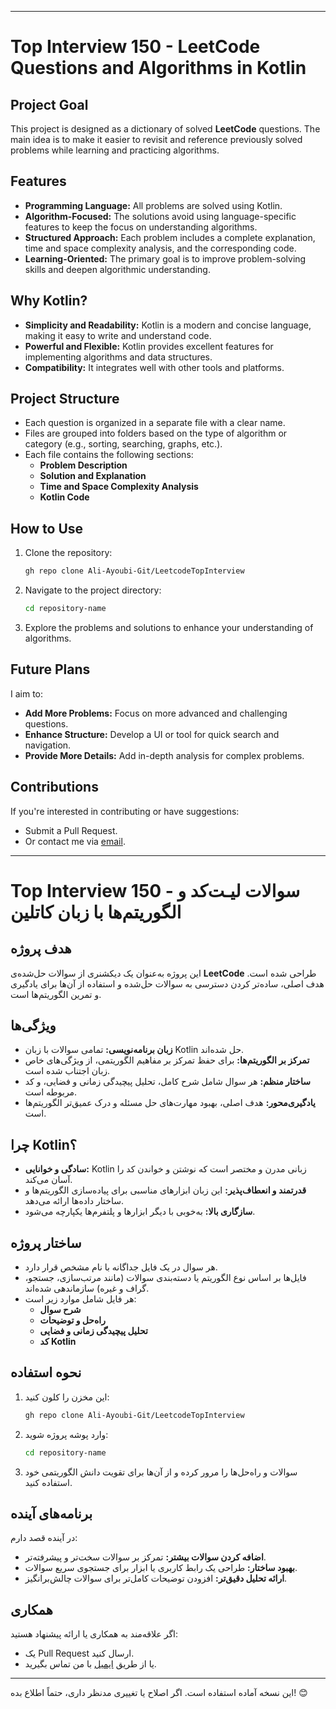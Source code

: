 

---

# **Top Interview 150 - LeetCode Questions and Algorithms in Kotlin**

## **Project Goal**
This project is designed as a dictionary of solved **LeetCode** questions. The main idea is to make it easier to revisit and reference previously solved problems while learning and practicing algorithms.

## **Features**
- **Programming Language:** All problems are solved using Kotlin.  
- **Algorithm-Focused:** The solutions avoid using language-specific features to keep the focus on understanding algorithms.  
- **Structured Approach:** Each problem includes a complete explanation, time and space complexity analysis, and the corresponding code.  
- **Learning-Oriented:** The primary goal is to improve problem-solving skills and deepen algorithmic understanding.

## **Why Kotlin?**
- **Simplicity and Readability:** Kotlin is a modern and concise language, making it easy to write and understand code.  
- **Powerful and Flexible:** Kotlin provides excellent features for implementing algorithms and data structures.  
- **Compatibility:** It integrates well with other tools and platforms.

## **Project Structure**
- Each question is organized in a separate file with a clear name.  
- Files are grouped into folders based on the type of algorithm or category (e.g., sorting, searching, graphs, etc.).  
- Each file contains the following sections:
  - **Problem Description**  
  - **Solution and Explanation**  
  - **Time and Space Complexity Analysis**  
  - **Kotlin Code**

## **How to Use**
1. Clone the repository:  
   ```bash
   gh repo clone Ali-Ayoubi-Git/LeetcodeTopInterview
   ```
2. Navigate to the project directory:  
   ```bash
   cd repository-name
   ```
3. Explore the problems and solutions to enhance your understanding of algorithms.

## **Future Plans**
I aim to:  
- **Add More Problems:** Focus on more advanced and challenging questions.  
- **Enhance Structure:** Develop a UI or tool for quick search and navigation.  
- **Provide More Details:** Add in-depth analysis for complex problems.

## **Contributions**
If you're interested in contributing or have suggestions:  
- Submit a Pull Request.  
- Or contact me via [email](mailto:your-email@example.com).

---

# **Top Interview 150 - سوالات لیـت‌کد و الگوریتم‌ها با زبان کاتلین**

## **هدف پروژه**
این پروژه به‌عنوان یک دیکشنری از سوالات حل‌شده‌ی **LeetCode** طراحی شده است. هدف اصلی، ساده‌تر کردن دسترسی به سوالات حل‌شده و استفاده از آن‌ها برای یادگیری و تمرین الگوریتم‌ها است.

## **ویژگی‌ها**
- **زبان برنامه‌نویسی:** تمامی سوالات با زبان Kotlin حل شده‌اند.  
- **تمرکز بر الگوریتم‌ها:** برای حفظ تمرکز بر مفاهیم الگوریتمی، از ویژگی‌های خاص زبان اجتناب شده است.  
- **ساختار منظم:** هر سوال شامل شرح کامل، تحلیل پیچیدگی زمانی و فضایی، و کد مربوطه است.  
- **یادگیری‌محور:** هدف اصلی، بهبود مهارت‌های حل مسئله و درک عمیق‌تر الگوریتم‌ها است.

## **چرا Kotlin؟**
- **سادگی و خوانایی:** Kotlin زبانی مدرن و مختصر است که نوشتن و خواندن کد را آسان می‌کند.  
- **قدرتمند و انعطاف‌پذیر:** این زبان ابزارهای مناسبی برای پیاده‌سازی الگوریتم‌ها و ساختار داده‌ها ارائه می‌دهد.  
- **سازگاری بالا:** به‌خوبی با دیگر ابزارها و پلتفرم‌ها یکپارچه می‌شود.

## **ساختار پروژه**
- هر سوال در یک فایل جداگانه با نام مشخص قرار دارد.  
- فایل‌ها بر اساس نوع الگوریتم یا دسته‌بندی سوالات (مانند مرتب‌سازی، جستجو، گراف و غیره) سازماندهی شده‌اند.  
- هر فایل شامل موارد زیر است:
  - **شرح سوال**  
  - **راه‌حل و توضیحات**  
  - **تحلیل پیچیدگی زمانی و فضایی**  
  - **کد Kotlin**

## **نحوه استفاده**
1. این مخزن را کلون کنید:  
   ```bash
   gh repo clone Ali-Ayoubi-Git/LeetcodeTopInterview
   ```
2. وارد پوشه پروژه شوید:  
   ```bash
   cd repository-name
   ```
3. سوالات و راه‌حل‌ها را مرور کرده و از آن‌ها برای تقویت دانش الگوریتمی خود استفاده کنید.

## **برنامه‌های آینده**
در آینده قصد دارم:  
- **اضافه کردن سوالات بیشتر:** تمرکز بر سوالات سخت‌تر و پیشرفته‌تر.  
- **بهبود ساختار:** طراحی یک رابط کاربری یا ابزار برای جستجوی سریع سوالات.  
- **ارائه تحلیل دقیق‌تر:** افزودن توضیحات کامل‌تر برای سوالات چالش‌برانگیز.

## **همکاری**
اگر علاقه‌مند به همکاری یا ارائه پیشنهاد هستید:  
- یک Pull Request ارسال کنید.  
- یا از طریق [ایمیل](aliayoubi.kt@gmail.com) با من تماس بگیرید.

---

این نسخه آماده استفاده است. اگر اصلاح یا تغییری مدنظر داری، حتماً اطلاع بده! 😊
